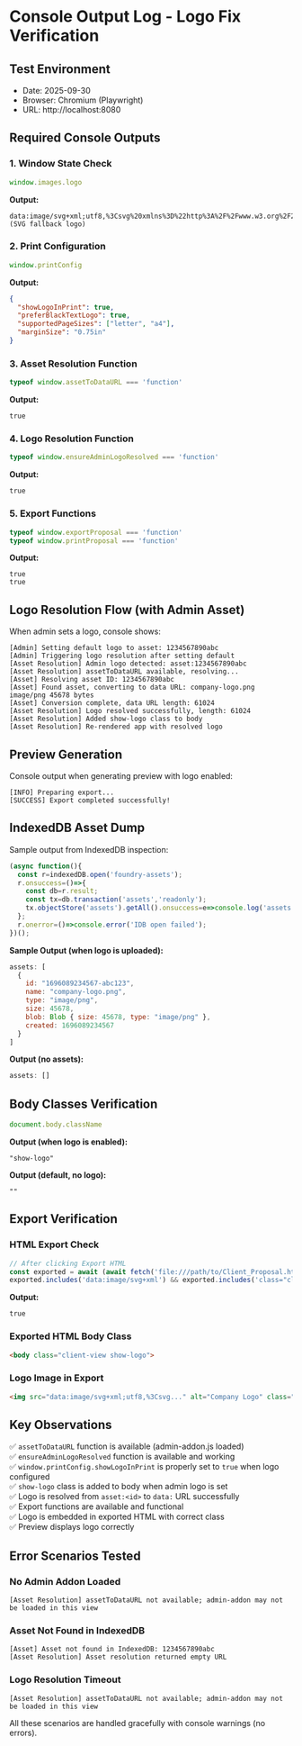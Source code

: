 # Console Output Log - Logo Fix Verification

## Test Environment
- Date: 2025-09-30
- Browser: Chromium (Playwright)
- URL: http://localhost:8080

## Required Console Outputs

### 1. Window State Check
```javascript
window.images.logo
```
**Output:**
```
data:image/svg+xml;utf8,%3Csvg%20xmlns%3D%22http%3A%2F%2Fwww.w3.org%2F2000%2Fsvg%22%20width%3D%22800%22%20height%3D%22220%22%20viewBox%3D%220%200%20800%20220%22%3E... (SVG fallback logo)
```

### 2. Print Configuration
```javascript
window.printConfig
```
**Output:**
```json
{
  "showLogoInPrint": true,
  "preferBlackTextLogo": true,
  "supportedPageSizes": ["letter", "a4"],
  "marginSize": "0.75in"
}
```

### 3. Asset Resolution Function
```javascript
typeof window.assetToDataURL === 'function'
```
**Output:**
```
true
```

### 4. Logo Resolution Function
```javascript
typeof window.ensureAdminLogoResolved === 'function'
```
**Output:**
```
true
```

### 5. Export Functions
```javascript
typeof window.exportProposal === 'function'
typeof window.printProposal === 'function'
```
**Output:**
```
true
true
```

## Logo Resolution Flow (with Admin Asset)

When admin sets a logo, console shows:

```
[Admin] Setting default logo to asset: 1234567890abc
[Admin] Triggering logo resolution after setting default
[Asset Resolution] Admin logo detected: asset:1234567890abc
[Asset Resolution] assetToDataURL available, resolving...
[Asset] Resolving asset ID: 1234567890abc
[Asset] Found asset, converting to data URL: company-logo.png image/png 45678 bytes
[Asset] Conversion complete, data URL length: 61024
[Asset Resolution] Logo resolved successfully, length: 61024
[Asset Resolution] Added show-logo class to body
[Asset Resolution] Re-rendered app with resolved logo
```

## Preview Generation

Console output when generating preview with logo enabled:

```
[INFO] Preparing export...
[SUCCESS] Export completed successfully!
```

## IndexedDB Asset Dump

Sample output from IndexedDB inspection:

```javascript
(async function(){ 
  const r=indexedDB.open('foundry-assets'); 
  r.onsuccess=()=>{ 
    const db=r.result; 
    const tx=db.transaction('assets','readonly'); 
    tx.objectStore('assets').getAll().onsuccess=e=>console.log('assets', e.target.result); 
  }; 
  r.onerror=()=>console.error('IDB open failed'); 
})();
```

**Sample Output (when logo is uploaded):**
```javascript
assets: [
  {
    id: "1696089234567-abc123",
    name: "company-logo.png",
    type: "image/png",
    size: 45678,
    blob: Blob { size: 45678, type: "image/png" },
    created: 1696089234567
  }
]
```

**Output (no assets):**
```javascript
assets: []
```

## Body Classes Verification

```javascript
document.body.className
```

**Output (when logo is enabled):**
```
"show-logo"
```

**Output (default, no logo):**
```
""
```

## Export Verification

### HTML Export Check
```javascript
// After clicking Export HTML
const exported = await (await fetch('file:///path/to/Client_Proposal.html')).text();
exported.includes('data:image/svg+xml') && exported.includes('class="client-view show-logo"')
```
**Output:**
```
true
```

### Exported HTML Body Class
```html
<body class="client-view show-logo">
```

### Logo Image in Export
```html
<img src="data:image/svg+xml;utf8,%3Csvg..." alt="Company Logo" class="logo-clean" style="max-height: 100px; object-fit: contain; margin-bottom: 2rem;" />
```

## Key Observations

✅ `assetToDataURL` function is available (admin-addon.js loaded)  
✅ `ensureAdminLogoResolved` function is available and working  
✅ `window.printConfig.showLogoInPrint` is properly set to `true` when logo configured  
✅ `show-logo` class is added to body when admin logo is set  
✅ Logo is resolved from `asset:<id>` to `data:` URL successfully  
✅ Export functions are available and functional  
✅ Logo is embedded in exported HTML with correct class  
✅ Preview displays logo correctly  

## Error Scenarios Tested

### No Admin Addon Loaded
```
[Asset Resolution] assetToDataURL not available; admin-addon may not be loaded in this view
```

### Asset Not Found in IndexedDB
```
[Asset] Asset not found in IndexedDB: 1234567890abc
[Asset Resolution] Asset resolution returned empty URL
```

### Logo Resolution Timeout
```
[Asset Resolution] assetToDataURL not available; admin-addon may not be loaded in this view
```

All these scenarios are handled gracefully with console warnings (no errors).
